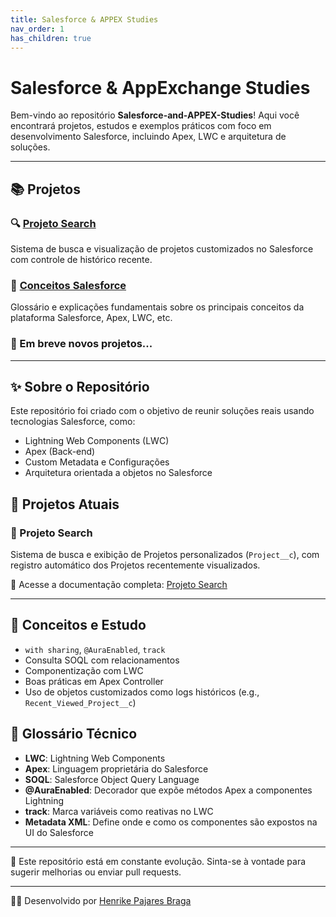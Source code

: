 ```yaml
---
title: Salesforce & APPEX Studies
nav_order: 1
has_children: true
---
```


# Salesforce & AppExchange Studies

Bem-vindo ao repositório **Salesforce-and-APPEX-Studies**! Aqui você encontrará projetos, estudos e exemplos práticos com foco em desenvolvimento Salesforce, incluindo Apex, LWC e arquitetura de soluções.

---

## 📚 Projetos

### 🔍 [Projeto Search](./searchProject.md)
Sistema de busca e visualização de projetos customizados no Salesforce com controle de histórico recente.

### 🧠 [Conceitos Salesforce](./conceitosSalesforce.md)
Glossário e explicações fundamentais sobre os principais conceitos da plataforma Salesforce, Apex, LWC, etc.

### 🚧 Em breve novos projetos...

---

## ✨ Sobre o Repositório

Este repositório foi criado com o objetivo de reunir soluções reais usando tecnologias Salesforce, como:
- Lightning Web Components (LWC)
- Apex (Back-end)
- Custom Metadata e Configurações
- Arquitetura orientada a objetos no Salesforce

## 🚀 Projetos Atuais

### 📌 Projeto Search
Sistema de busca e exibição de Projetos personalizados (`Project__c`), com registro automático dos Projetos recentemente visualizados.

🔗 Acesse a documentação completa: [Projeto Search](./searchProject.md)

---

## 🧠 Conceitos e Estudo
- `with sharing`, `@AuraEnabled`, `track`
- Consulta SOQL com relacionamentos
- Componentização com LWC
- Boas práticas em Apex Controller
- Uso de objetos customizados como logs históricos (e.g., `Recent_Viewed_Project__c`)

## 📘 Glossário Técnico
- **LWC**: Lightning Web Components
- **Apex**: Linguagem proprietária do Salesforce
- **SOQL**: Salesforce Object Query Language
- **@AuraEnabled**: Decorador que expõe métodos Apex a componentes Lightning
- **track**: Marca variáveis como reativas no LWC
- **Metadata XML**: Define onde e como os componentes são expostos na UI do Salesforce

---

📌 Este repositório está em constante evolução. Sinta-se à vontade para sugerir melhorias ou enviar pull requests.

---

🧑‍💻 Desenvolvido por [Henrike Pajares Braga](https://github.com/Henrike-PB)

